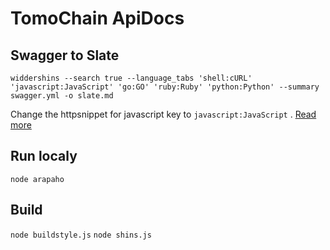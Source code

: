 # TomoChain ApiDocs

## Swagger to Slate
```
widdershins --search true --language_tabs 'shell:cURL' 'javascript:JavaScript' 'go:GO' 'ruby:Ruby' 'python:Python' --summary swagger.yml -o slate.md
```

Change the httpsnippet for javascript key to `javascript:JavaScript` . [Read more](https://github.com/Kong/httpsnippet/tree/master/src/targets)

## Run localy
`node arapaho`

## Build
`node buildstyle.js`
`node shins.js`